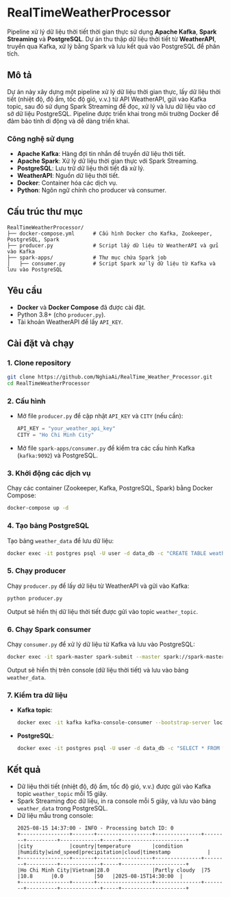 # RealTimeWeatherProcessor

Pipeline xử lý dữ liệu thời tiết thời gian thực sử dụng **Apache Kafka**, **Spark Streaming** và **PostgreSQL**. Dự án thu thập dữ liệu thời tiết từ **WeatherAPI**, truyền qua Kafka, xử lý bằng Spark và lưu kết quả vào PostgreSQL để phân tích.

## Mô tả

Dự án này xây dựng một pipeline xử lý dữ liệu thời gian thực, lấy dữ liệu thời tiết (nhiệt độ, độ ẩm, tốc độ gió, v.v.) từ API WeatherAPI, gửi vào Kafka topic, sau đó sử dụng Spark Streaming để đọc, xử lý và lưu dữ liệu vào cơ sở dữ liệu PostgreSQL. Pipeline được triển khai trong môi trường Docker để đảm bảo tính di động và dễ dàng triển khai.

### Công nghệ sử dụng
- **Apache Kafka**: Hàng đợi tin nhắn để truyền dữ liệu thời tiết.
- **Apache Spark**: Xử lý dữ liệu thời gian thực với Spark Streaming.
- **PostgreSQL**: Lưu trữ dữ liệu thời tiết đã xử lý.
- **WeatherAPI**: Nguồn dữ liệu thời tiết.
- **Docker**: Container hóa các dịch vụ.
- **Python**: Ngôn ngữ chính cho producer và consumer.

## Cấu trúc thư mục
```
RealTimeWeatherProcessor/
├── docker-compose.yml      # Cấu hình Docker cho Kafka, Zookeeper, PostgreSQL, Spark
├── producer.py             # Script lấy dữ liệu từ WeatherAPI và gửi vào Kafka
├── spark-apps/             # Thư mục chứa Spark job
│   ├── consumer.py         # Script Spark xử lý dữ liệu từ Kafka và lưu vào PostgreSQL
```

## Yêu cầu
- **Docker** và **Docker Compose** đã được cài đặt.
- Python 3.8+ (cho `producer.py`).
- Tài khoản WeatherAPI để lấy `API_KEY`.

## Cài đặt và chạy

### 1. Clone repository
```bash
git clone https://github.com/NghiaAi/RealTime_Weather_Processor.git
cd RealTimeWeatherProcessor
```

### 2. Cấu hình
- Mở file `producer.py` để cập nhật `API_KEY` và `CITY` (nếu cần):
  ```python
  API_KEY = "your_weather_api_key"
  CITY = "Ho Chi Minh City"
  ```
- Mở file `spark-apps/consumer.py` để kiểm tra các cấu hình Kafka (`kafka:9092`) và PostgreSQL.

### 3. Khởi động các dịch vụ
Chạy các container (Zookeeper, Kafka, PostgreSQL, Spark) bằng Docker Compose:
```bash
docker-compose up -d
```

### 4. Tạo bảng PostgreSQL
Tạo bảng `weather_data` để lưu dữ liệu:
```bash
docker exec -it postgres psql -U user -d data_db -c "CREATE TABLE weather_data (city VARCHAR, country VARCHAR, temperature DOUBLE PRECISION, condition VARCHAR, humidity INTEGER, wind_speed DOUBLE PRECISION, precipitation DOUBLE PRECISION, cloud INTEGER, timestamp VARCHAR);"
```

### 5. Chạy producer
Chạy `producer.py` để lấy dữ liệu từ WeatherAPI và gửi vào Kafka:
```bash
python producer.py
```
Output sẽ hiển thị dữ liệu thời tiết được gửi vào topic `weather_topic`.

### 6. Chạy Spark consumer
Chạy `consumer.py` để xử lý dữ liệu từ Kafka và lưu vào PostgreSQL:
```bash
docker exec -it spark-master spark-submit --master spark://spark-master:7077 --packages org.apache.spark:spark-sql-kafka-0-10_2.12:3.5.0,org.postgresql:postgresql:42.7.3 /opt/spark-apps/consumer.py
```
Output sẽ hiển thị trên console (dữ liệu thời tiết) và lưu vào bảng `weather_data`.

### 7. Kiểm tra dữ liệu
- **Kafka topic**:
  ```bash
  docker exec -it kafka kafka-console-consumer --bootstrap-server localhost:29092 --topic weather_topic --from-beginning
  ```
- **PostgreSQL**:
  ```bash
  docker exec -it postgres psql -U user -d data_db -c "SELECT * FROM weather_data;"
  ```

## Kết quả
- Dữ liệu thời tiết (nhiệt độ, độ ẩm, tốc độ gió, v.v.) được gửi vào Kafka topic `weather_topic` mỗi 15 giây.
- Spark Streaming đọc dữ liệu, in ra console mỗi 5 giây, và lưu vào bảng `weather_data` trong PostgreSQL.
- Dữ liệu mẫu trong console:
  ```
  2025-08-15 14:37:00 - INFO - Processing batch ID: 0
  +----------------+-------+------------------+---------------+--------+----------+-------------+-----+---------------------+
  |city            |country|temperature       |condition      |humidity|wind_speed|precipitation|cloud|timestamp            |
  +----------------+-------+------------------+---------------+--------+----------+-------------+-----+---------------------+
  |Ho Chi Minh City|Vietnam|28.0              |Partly cloudy  |75      |10.8      |0.0          |50   |2025-08-15T14:30:00  |
  +----------------+-------+------------------+---------------+--------+----------+-------------+-----+---------------------+
  ```
